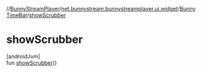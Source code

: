 //[BunnyStreamPlayer](../../../index.md)/[net.bunnystream.bunnystreamplayer.ui.widget](../index.md)/[BunnyTimeBar](index.md)/[showScrubber](show-scrubber.md)

# showScrubber

[androidJvm]\
fun [showScrubber](show-scrubber.md)()

